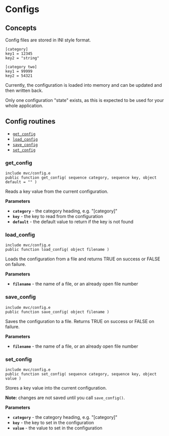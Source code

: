 # Configs

## Concepts

Config files are stored in INI style format.

    [category]
    key1 = 12345
    key2 = "string"

    [category two]
    key1 = 99999
    key2 = 54321

Currently, the configuration is loaded into memory and can be updated and then written back.

Only one configuration "state" exists, as this is expected to be used for your whole application.

## Config routines

* [`get_config`](#get_config)
* [`load_config`](#load_config)
* [`save_config`](#save_config)
* [`set_config`](#set_config)

### get_config

`include mvc/config.e`  
`public function get_config( sequence category, sequence key, object default = "" )`

Reads a key value from the current configuration.

**Parameters**

- **`category`** - the category heading, e.g. "[category]"
- **`key`** - the key to read from the configuration
- **`default`** - the default value to return if the key is not found

### load_config

`include mvc/config.e`  
`public function load_config( object filename )`

Loads the configuration from a file and returns TRUE on success or FALSE on failure.

**Parameters**

- **`filename`** - the name of a file, or an already open file number

### save_config

`include mvc/config.e`  
`public function save_config( object filename )`

Saves the configuration to a file. Returns TRUE on success or FALSE on failure.

**Parameters**

- **`filename`** - the name of a file, or an already open file number

### set_config

`include mvc/config.e`  
`public function set_config( sequence category, sequence key, object value )`

Stores a key value into the current configuration.

**Note:** changes are not saved until you call `save_config()`.

**Parameters**

- **`category`** - the category heading, e.g. "[category]"
- **`key`** - the key to set in the configuration
- **`value`** - the value to set in the configuration
